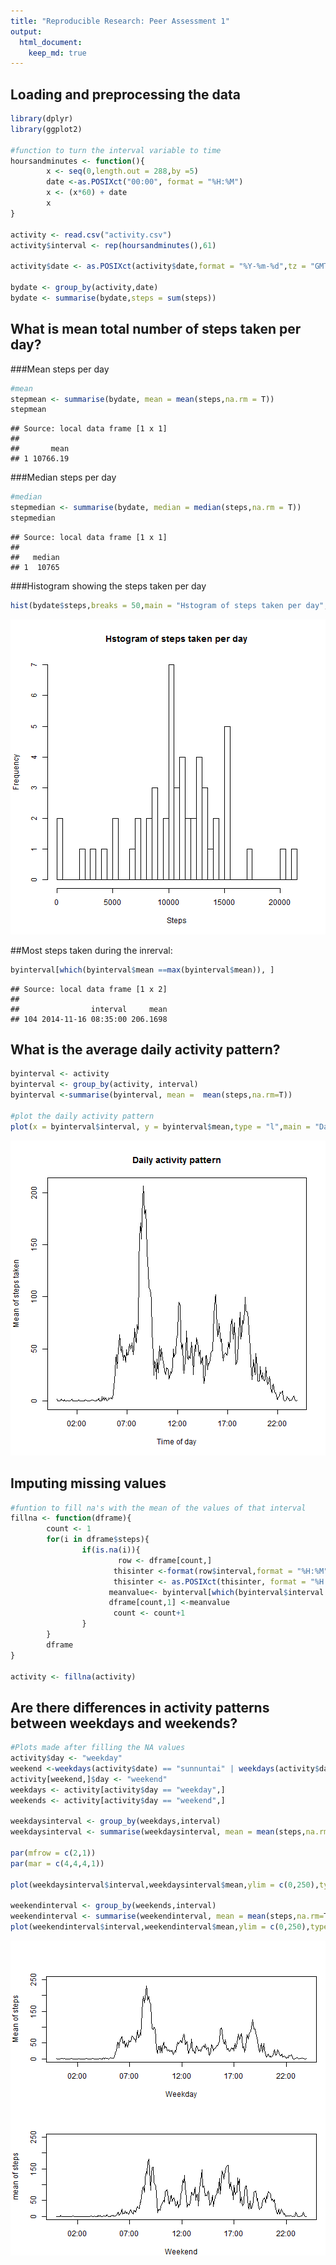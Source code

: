 ```yaml
---
title: "Reproducible Research: Peer Assessment 1"
output: 
  html_document:
    keep_md: true
---
```



## Loading and preprocessing the data

```r
library(dplyr)
library(ggplot2)

#function to turn the interval variable to time
hoursandminutes <- function(){
        x <- seq(0,length.out = 288,by =5)
        date <-as.POSIXct("00:00", format = "%H:%M")
        x <- (x*60) + date
        x
}

activity <- read.csv("activity.csv")
activity$interval <- rep(hoursandminutes(),61)

activity$date <- as.POSIXct(activity$date,format = "%Y-%m-%d",tz = "GMT")

bydate <- group_by(activity,date)
bydate <- summarise(bydate,steps = sum(steps))
```
## What is mean total number of steps taken per day?

###Mean steps per day

```r
#mean
stepmean <- summarise(bydate, mean = mean(steps,na.rm = T))
stepmean
```

```
## Source: local data frame [1 x 1]
## 
##       mean
## 1 10766.19
```
###Median steps per day

```r
#median
stepmedian <- summarise(bydate, median = median(steps,na.rm = T))
stepmedian
```

```
## Source: local data frame [1 x 1]
## 
##   median
## 1  10765
```
###Histogram showing the steps taken per day

```r
hist(bydate$steps,breaks = 50,main = "Hstogram of steps taken per day",xlab = "Steps")
```

![plot of chunk unnamed-chunk-4](figure/unnamed-chunk-4-1.png) 

##Most steps taken during the inrerval:

```r
byinterval[which(byinterval$mean ==max(byinterval$mean)), ]
```

```
## Source: local data frame [1 x 2]
## 
##                interval     mean
## 104 2014-11-16 08:35:00 206.1698
```
## What is the average daily activity pattern?

```r
byinterval <- activity
byinterval <- group_by(activity, interval)
byinterval <-summarise(byinterval, mean =  mean(steps,na.rm=T))

#plot the daily activity pattern
plot(x = byinterval$interval, y = byinterval$mean,type = "l",main = "Daily activity pattern", xlab = "Time of day", ylab = "Mean of steps taken")
```

![plot of chunk unnamed-chunk-6](figure/unnamed-chunk-6-1.png) 


## Imputing missing values

```r
#funtion to fill na's with the mean of the values of that interval
fillna <- function(dframe){
        count <- 1
        for(i in dframe$steps){
                if(is.na(i)){
                        row <- dframe[count,]
                       thisinter <-format(row$interval,format = "%H:%M")
                       thisinter <- as.POSIXct(thisinter, format = "%H:%M")
                      meanvalue<- byinterval[which(byinterval$interval == thisinter),2]
                      dframe[count,1] <-meanvalue
                       count <- count+1
                }
        }
        dframe
}

activity <- fillna(activity)
```

## Are there differences in activity patterns between weekdays and weekends?

```r
#Plots made after filling the NA values
activity$day <- "weekday"
weekend <-weekdays(activity$date) == "sunnuntai" | weekdays(activity$date) == "lauantai"
activity[weekend,]$day <- "weekend"
weekdays <- activity[activity$day == "weekday",]
weekends <- activity[activity$day == "weekend",]

weekdaysinterval <- group_by(weekdays,interval)
weekdaysinterval <- summarise(weekdaysinterval, mean = mean(steps,na.rm=T))

par(mfrow = c(2,1))
par(mar = c(4,4,4,1))

plot(weekdaysinterval$interval,weekdaysinterval$mean,ylim = c(0,250),type ="l",xlab = "Weekday",ylab = "Mean of steps")

weekendinterval <- group_by(weekends,interval)
weekendinterval <- summarise(weekendinterval, mean = mean(steps,na.rm=T))
plot(weekendinterval$interval,weekendinterval$mean,ylim = c(0,250),type = "l",xlab = "Weekend",ylab = "mean of steps")
```

![plot of chunk unnamed-chunk-8](figure/unnamed-chunk-8-1.png) 
